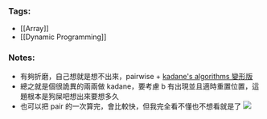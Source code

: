 ### Tags:
- [[Array]]
- [[Dynamic Programming]]
### Notes:
- 有夠折磨，自己想就是想不出來，pairwise + [kadane's algorithms 變形版](https://leetcode.com/problems/substring-with-largest-variance/solutions/2579146/weird-kadane-intuition-solution-explained/)
- 總之就是個很詭異的兩兩做 kadane，要考慮 b 有出現並且適時重置位置，這題根本是狗屎吧想出來要想多久
- 也可以把 pair 的一次算完，會比較快，但我完全看不懂也不想看就是了
![](https://hackmd.io/_uploads/B1fT8_Sya.png)

